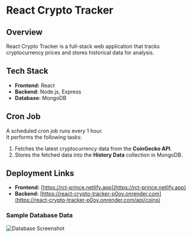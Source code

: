 # React Crypto Tracker

## Overview
React Crypto Tracker is a full-stack web application that tracks cryptocurrency prices and stores historical data for analysis.

## Tech Stack
- **Frontend:** React  
- **Backend:** Node.js, Express  
- **Database:** MongoDB  

## Cron Job
A scheduled cron job runs every 1 hour.  
It performs the following tasks:
1. Fetches the latest cryptocurrency data from the **CoinGecko API**.  
2. Stores the fetched data into the **History Data** collection in MongoDB.

## Deployment Links
- **Frontend:** [https://rct-prince.netlify.app](https://rct-prince.netlify.app)  
- **Backend:** [https://react-crypto-tracker-p0ov.onrender.com](https://react-crypto-tracker-p0ov.onrender.com/api/coins)

### Sample Database Data
![Database Screenshot](https://ibb.co/d4xRxCyF)
